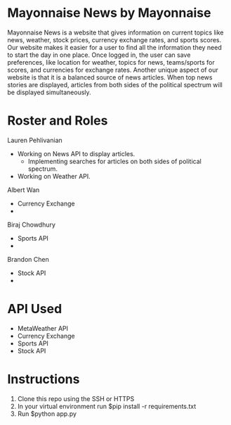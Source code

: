 # Mayonnaise News by Mayonnaise

Mayonnaise News is a website that gives information on current topics like news, weather, stock prices, currency exchange rates, and sports scores. Our website makes it easier for a user to find all the information they need to start the day in one place. Once logged in, the user can save preferences, like location for weather, topics for news, teams/sports for scores, and currencies for exchange rates. Another unique aspect of our website is that it is a balanced source of news articles. When top news stories are displayed, articles from both sides of the political spectrum will be displayed simultaneously. 

# Roster and Roles
Lauren Pehlivanian
  - Working on News API to display articles.
    - Implementing searches for articles on both sides of political spectrum.
  - Working on Weather API.
  
Albert Wan
  - Currency Exchange
  -

Biraj Chowdhury
  - Sports API
  -

Brandon Chen
  - Stock API
  -

# API Used
  - MetaWeather API
  - Currency Exchange
  - Sports API
  - Stock API

# Instructions
1. Clone this repo using the SSH or HTTPS
2. In your virtual environment run $pip install -r requirements.txt
3. Run $python app.py
